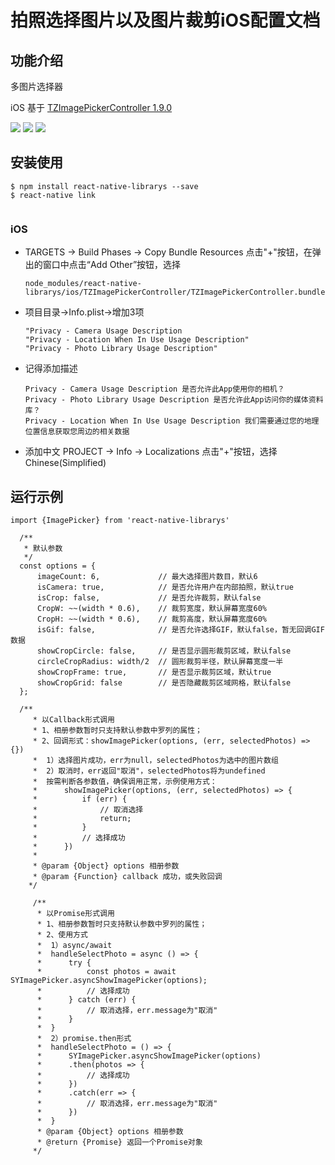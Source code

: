 #  拍照选择图片以及图片裁剪iOS配置文档

## 功能介绍

 多图片选择器

 iOS 基于 [TZImagePickerController 1.9.0](https://github.com/banchichen/TZImagePickerController)

![](http://oy5rz3rfs.bkt.clouddn.com/github/syan_001.png?imageView/2/w/268)
![](http://oy5rz3rfs.bkt.clouddn.com/github/syan_002.png?imageView/2/w/268)
![](http://oy5rz3rfs.bkt.clouddn.com/github/syan_003.png?imageView/2/w/268)

## 安装使用

```
$ npm install react-native-librarys --save  
$ react-native link   
  
```

### iOS

- TARGETS -> Build Phases -> Copy Bundle Resources
点击"+"按钮，在弹出的窗口中点击“Add Other”按钮，选择
    ```
    node_modules/react-native-librarys/ios/TZImagePickerController/TZImagePickerController.bundle
    ```

- 项目目录->Info.plist->增加3项
    ```
    "Privacy - Camera Usage Description
    "Privacy - Location When In Use Usage Description"
    "Privacy - Photo Library Usage Description"
    ```
- 记得添加描述
    ```
    Privacy - Camera Usage Description 是否允许此App使用你的相机？
    Privacy - Photo Library Usage Description 是否允许此App访问你的媒体资料库？
    Privacy - Location When In Use Usage Description 我们需要通过您的地理位置信息获取您周边的相关数据
    ```
    
- 添加中文 PROJECT -> Info -> Localizations 点击"+"按钮，选择Chinese(Simplified)  

## 运行示例

```
import {ImagePicker} from 'react-native-librarys'

  /**
   * 默认参数
   */
  const options = {
      imageCount: 6,             // 最大选择图片数目，默认6
      isCamera: true,            // 是否允许用户在内部拍照，默认true
      isCrop: false,             // 是否允许裁剪，默认false
      CropW: ~~(width * 0.6),    // 裁剪宽度，默认屏幕宽度60%
      CropH: ~~(width * 0.6),    // 裁剪高度，默认屏幕宽度60%
      isGif: false,              // 是否允许选择GIF，默认false，暂无回调GIF数据
      showCropCircle: false,     // 是否显示圆形裁剪区域，默认false
      circleCropRadius: width/2  // 圆形裁剪半径，默认屏幕宽度一半
      showCropFrame: true,       // 是否显示裁剪区域，默认true
      showCropGrid: false        // 是否隐藏裁剪区域网格，默认false
  };

  /**
     * 以Callback形式调用
     * 1、相册参数暂时只支持默认参数中罗列的属性；
     * 2、回调形式：showImagePicker(options, (err, selectedPhotos) => {})
     *  1）选择图片成功，err为null，selectedPhotos为选中的图片数组
     *  2）取消时，err返回"取消"，selectedPhotos将为undefined
     *  按需判断各参数值，确保调用正常，示例使用方式：
     *      showImagePicker(options, (err, selectedPhotos) => {
     *          if (err) {
     *              // 取消选择
     *              return;
     *          }
     *          // 选择成功
     *      })
     *
     * @param {Object} options 相册参数
     * @param {Function} callback 成功，或失败回调
    */

     /**
      * 以Promise形式调用
      * 1、相册参数暂时只支持默认参数中罗列的属性；
      * 2、使用方式
      *  1）async/await
      *  handleSelectPhoto = async () => {
      *      try {
      *          const photos = await SYImagePicker.asyncShowImagePicker(options);
      *          // 选择成功
      *      } catch (err) {
      *          // 取消选择，err.message为"取消"
      *      }
      *  }
      *  2）promise.then形式
      *  handleSelectPhoto = () => {
      *      SYImagePicker.asyncShowImagePicker(options)
      *      .then(photos => {
      *          // 选择成功
      *      })
      *      .catch(err => {
      *          // 取消选择，err.message为"取消"
      *      })
      *  }
      * @param {Object} options 相册参数
      * @return {Promise} 返回一个Promise对象
     */

```